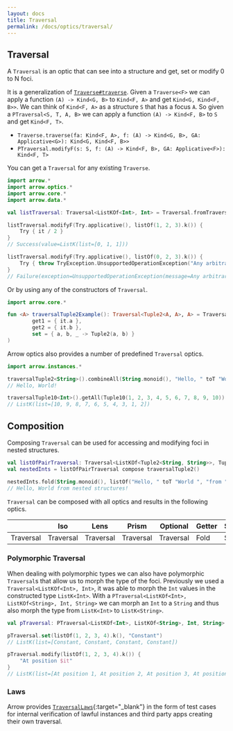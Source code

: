 ```yaml
---
layout: docs
title: Traversal
permalink: /docs/optics/traversal/
---
```


## Traversal
A `Traversal` is an optic that can see into a structure and get, set or modify 0 to N foci.

It is a generalization of [`Traverse#traverse`](/docs/typeclasses/traverse). Given a `Traverse<F>` we can apply a function `(A) -> Kind<G, B>` to `Kind<F, A>` and get `Kind<G, Kind<F, B>>`.
We can think of `Kind<F, A>` as a structure `S` that has a focus `A`. So given a `PTraversal<S, T, A, B>` we can apply a function `(A) -> Kind<F, B>` to `S` and get `Kind<F, T>`.

 - `Traverse.traverse(fa: Kind<F, A>, f: (A) -> Kind<G, B>, GA: Applicative<G>): Kind<G, Kind<F, B>>`
 - `PTraversal.modifyF(s: S, f: (A) -> Kind<F, B>, GA: Applicative<F>): Kind<F, T>`

You can get a `Traversal` for any existing `Traverse`.

```kotlin
import arrow.*
import arrow.optics.*
import arrow.core.*
import arrow.data.*

val listTraversal: Traversal<ListKOf<Int>, Int> = Traversal.fromTraversable(ListK.traverse())

listTraversal.modifyF(Try.applicative(), listOf(1, 2, 3).k()) {
    Try { it / 2 }
}
// Success(value=ListK(list=[0, 1, 1]))
```
```kotlin
listTraversal.modifyF(Try.applicative(), listOf(0, 2, 3).k()) {
    Try { throw TryException.UnsupportedOperationException("Any arbitrary exception") }
}
// Failure(exception=UnsupportedOperationException(message=Any arbitrary exception))
```

Or by using any of the constructors of `Traversal`.

```kotlin
import arrow.core.*

fun <A> traversalTuple2Example(): Traversal<Tuple2<A, A>, A> = Traversal(
        get1 = { it.a },
        get2 = { it.b },
        set = { a, b, _ -> Tuple2(a, b) }
)
```

Arrow optics also provides a number of predefined `Traversal` optics.

```kotlin
import arrow.instances.*

traversalTuple2<String>().combineAll(String.monoid(), "Hello, " toT "World!")
// Hello, World!
```
```kotlin
traversalTuple10<Int>().getAll(Tuple10(1, 2, 3, 4, 5, 6, 7, 8, 9, 10))
// ListK(list=[10, 9, 8, 7, 6, 5, 4, 3, 1, 2])
```

## Composition

Composing `Traversal` can be used for accessing and modifying foci in nested structures.

```kotlin
val listOfPairTraversal: Traversal<ListKOf<Tuple2<String, String>>, Tuple2<String, String>> = Traversal.fromTraversable(ListK.traverse())
val nestedInts = listOfPairTraversal compose traversalTuple2()

nestedInts.fold(String.monoid(), listOf("Hello, " toT "World ", "from " toT "nested structures!").k())
// Hello, World from nested structures!
```

`Traversal` can be composed with all optics and results in the following optics.

|   | Iso | Lens | Prism |Optional | Getter | Setter | Fold | Traversal |
| --- | --- | --- | --- |--- | --- | --- | --- | --- |
| Traversal | Traversal | Traversal | Traversal | Traversal | Fold | Setter | Fold | Traversal |

### Polymorphic Traversal

When dealing with polymorphic types we can also have polymorphic `Traversal`s that allow us to morph the type of the foci.
Previously we used a `Traversal<ListKOf<Int>, Int>`, it was able to morph the `Int` values in the constructed type `ListK<Int>`.
With a `PTraversal<ListKOf<Int>, ListKOf<String>, Int, String>` we can morph an `Int` to a `String` and thus also morph the type from `ListK<Int>` to `ListK<String>`.

```kotlin
val pTraversal: PTraversal<ListKOf<Int>, ListKOf<String>, Int, String> = PTraversal.fromTraversable(ListK.traverse())

pTraversal.set(listOf(1, 2, 3, 4).k(), "Constant")
// ListK(list=[Constant, Constant, Constant, Constant])
```
```kotlin
pTraversal.modify(listOf(1, 2, 3, 4).k()) {
    "At position $it"
}
// ListK(list=[At position 1, At position 2, At position 3, At position 4])
```

### Laws

Arrow provides [`TraversalLaws`][traversal_laws_source]{:target="_blank"} in the form of test cases for internal verification of lawful instances and third party apps creating their own traversal.

[traversal_laws_source]: https://github.com/arrow-kt/arrow/blob/master/modules/core/arrow-test/src/main/kotlin/arrow/test/laws/TraversalLaws.kt
